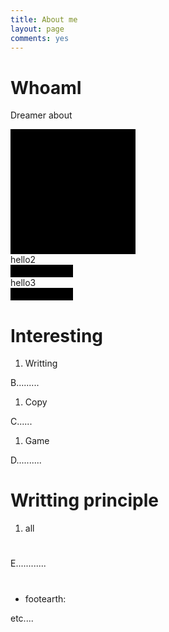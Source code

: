 ```yaml
---
title: About me
layout: page
comments: yes
---
```


# WhoamI

Dreamer about
<div id="hello" style="width:200px; height:200px; background:black;"></div>
hello2
<br/>
<div id="hello2" style="width:100px; height:20px; background:black;" onclick="go();"></div>
hello3
<br/>
<div id="hello3" style="width:100px; height:20px; background:black;" onclick="out();"></div>

# Interesting

 1. Writting

B.........

 1. Copy

C......

 1. Game

D..........

# Writting principle

1. all



# 

E............

# 



 - footearth:

etc....


<script>
	function go(){
		alert('hide');
		document.getElementById('hello').style.display = 'none';
	}
	function out(){
		alert('show');
		document.getElementById('hello').style.display = '';
	}
</script>
